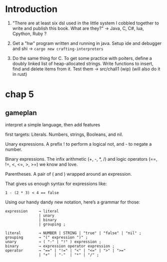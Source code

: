 # Introduction
1. "There are at least six dsl used in the little system I cobbled together to write and publish this book. What are they?"
-> Java, C, C#, lua, Cpython, Ruby ?

2. Get a "hw" program written and running in java. Setup ide and debugger and shi
-> `cargo new crafting-interpreters`

3. Do the same thing for C. To get some practice with poiters, define a doubly linked list of heap-allocated strings.
Write functions to insert, find and delete items from it. Test them
-> src/chall1 (wip) (will also do it in rust)

# chap 5
## gameplan
interpret a simple language, then add features

first targets: Literals. Numbers, strings, Booleans, and nil.

Unary expressions. A prefix ! to perform a logical not, and - to negate a number.

Binary expressions. The infix arithmetic (+, -, *, /) and logic operators (==, !=, <, <=, >, >=) we know and love.

Parentheses. A pair of ( and ) wrapped around an expression.

That gives us enough syntax for expressions like:

`1 - (2 * 3) < 4 == false`

Using our handy dandy new notation, here’s a grammar for those:

``` 
expression     → literal
               | unary
               | binary
               | grouping ;

literal        → NUMBER | STRING | "true" | "false" | "nil" ;
grouping       → "(" expression ")" ;
unary          → ( "-" | "!" ) expression ;
binary         → expression operator expression ;
operator       → "==" | "!=" | "<" | "<=" | ">" | ">="
               | "+"  | "-"  | "*" | "/" ;
``` 


